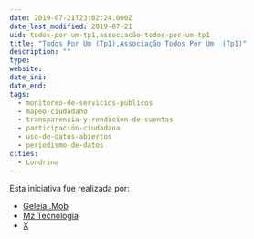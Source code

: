 ```yaml
---
date: 2019-07-21T23:02:24.000Z
date_last_modified: 2019-07-21
uid: todos-por-um-tp1,associacão-todos-por-um-tp1
title: "Todos Por Um (Tp1),Associação Todos Por Um  (Tp1)"
description: ""
type: 
website: 
date_ini: 
date_end: 
tags:
  - monitoreo-de-servicios-publicos
  - mapeo-ciudadano
  - transparencia-y-rendicion-de-cuentas
  - participación-ciudadana
  - uso-de-datos-abiertos
  - periodismo-de-datos
cities: 
  - Londrina
---
```


Esta iniciativa fue realizada por:

- [Geleia .Mob](/i/geleia-mob.html)
- [Mz Tecnologia](/i/mz-tecnologia.html)
- [X](/i/associacão-todos-por-um.html)
